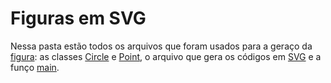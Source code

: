 # Figuras em SVG

Nessa pasta estão todos os arquivos que foram usados para a geraço da [figura](circulos.svg): as classes [Circle](circle.cpp) e 
[Point](point.cpp), o arquivo que gera os códigos em [SVG](svg.cpp) e a funço [main](main.cpp).
